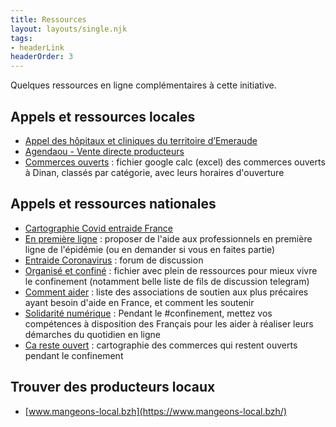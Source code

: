 ```yaml
---
title: Ressources
layout: layouts/single.njk
tags:
- headerLink
headerOrder: 3
---
```


Quelques ressources en ligne complémentaires à cette initiative.

## Appels et ressources locales

- [Appel des hôpitaux et cliniques du territoire d’Emeraude](http://www.le-cepr.com/appel-des-hopitaux-et-cliniques-du-territoire-demeraude/)
- [Agendaou - Vente directe producteurs](https://www.agendaou.fr/les-produits-en-vente-direct-185627.html)
- [Commerces ouverts](https://docs.google.com/spreadsheets/u/1/d/e/2PACX-1vRNu7XykscBs5GF4y8TLKkdLlSTylhumkgCUn0OtilQ9bsr95G4mY5tfADy7_1E5SL-rLOPEvqdgok9/pubhtml) : fichier google calc (excel) des commerces ouverts à Dinan, classés par catégorie, avec leurs horaires d'ouverture


## Appels et ressources nationales

- [Cartographie Covid entraide France](https://covidentraide.gogocarto.fr/annuaire?fbclid=IwAR0ZmiOuZZM-DsGLi6PImOfrq5lCvNxxn68_bn7vuAjLMu54iPRwcpt1Mdk#/fiche/Bretagne/3/@47.72,-2.19,7z?cat=all)
- [En première ligne](https://enpremiereligne.fr/) : proposer de l'aide aux professionnels en première ligne de l'épidémie (ou en demander si vous en faites partie)
- [Entraide Coronavirus](https://www.entraidecoronavirus.fr/) : forum de discussion
- [Organisé et confiné](https://codimd.co.tools/s/k-lDYy-wW?fbclid=IwAR2IUkDRVCrZ2IbYOeDvUzuSybec27XXzO5U5Xfz8wERlDYMNrIZiuXJRak#) : fichier avec plein de ressources pour mieux vivre le confinement (notamment belle liste de fils de discussion telegram)
- [Comment aider](https://commentaider.fr/) : liste des associations de soutien aux plus précaires ayant besoin d'aide en France, et comment les soutenir
- [Solidarité numérique](https://solidarite-numerique.fr/) : Pendant le #confinement, mettez vos compétences à disposition des Français pour les aider à réaliser leurs démarches du quotidien en ligne
- [Ca reste ouvert](https://www.caresteouvert.fr/@48.454467,-2.050053,15.71) : cartographie des commerces qui restent ouverts pendant le confinement

## Trouver des producteurs locaux

- [www.mangeons-local.bzh](https://www.mangeons-local.bzh/)